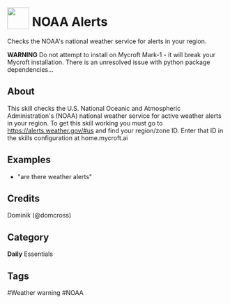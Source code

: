 # <img src="https://raw.githack.com/FortAwesome/Font-Awesome/master/svgs/solid/robot.svg" card_color="#40DBB0" width="50" height="50" style="vertical-align:bottom"/> NOAA Alerts
Checks the NOAA's national weather service for alerts in your region.

**WARNING** Do not attempt to install on Mycroft Mark-1 - it will break your Mycroft installation. There is an unresolved issue with python package dependencies...

## About
This skill checks the U.S. National Oceanic and Atmospheric Administration's (NOAA) national weather service for active weather alerts in your region.
To get this skill working you must go to https://alerts.weather.gov/#us and find your region/zone ID. Enter that ID in the skills configuration at home.mycroft.ai

## Examples
* "are there weather alerts"

## Credits
Dominik (@domcross)

## Category
**Daily**
Essentials

## Tags
#Weather warning
#NOAA

